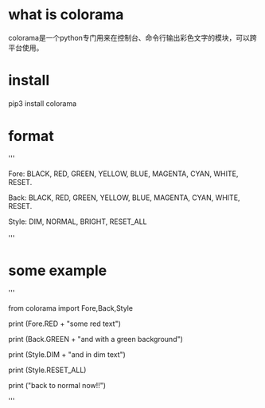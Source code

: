 # what is colorama
colorama是一个python专门用来在控制台、命令行输出彩色文字的模块，可以跨平台使用。
# install

pip3 install colorama
　　
# format

 '''
 
Fore: BLACK, RED, GREEN, YELLOW, BLUE, MAGENTA, CYAN, WHITE, RESET.

Back: BLACK, RED, GREEN, YELLOW, BLUE, MAGENTA, CYAN, WHITE, RESET.

Style: DIM, NORMAL, BRIGHT, RESET_ALL

 '''　　
 

# some example 

 '''
 
from colorama import Fore,Back,Style

print (Fore.RED + "some red text")

print (Back.GREEN + "and with a green background")

print (Style.DIM + "and in dim text")

print (Style.RESET_ALL)

print ("back to normal now!!")

 '''
 
